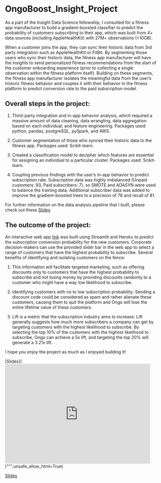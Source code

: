# OngoBoost_Insight_Project

As a part of the Insight Data Science fellowship, I consulted for a fitness app manufacturer to build a gradient-boosted classifier to predict the probability of customers subscribing to their app, which was built from 4+ data sources (including AppleHealthKit) with 27M+ observations (>10GB).

When a customer joins the app, they can sync their historic data from 3rd party integration such as AppleHealthKit or FitBit. By segmenting those users who sync their historic data, the fitness app manufacturer will have the insights to send personalized fitness recommendations from the start of the customer onboarding experience (prior to collecting a single observation within the fitness platform itself). Building on these segments, the fitness app manufacturer isolates the meaningful data from the user’s historic fitness behavior and couples it with their behavior in the fitness platform to predict conversion rate to the paid subscription model.



## Overall steps in the project:
1. Third-party integration and in-app behavior analysis, which required a massive amount of data cleaning, data wrangling, data aggregation based on each individual, and feature engineering. Packages used: python, pandas, postgreSQL, pySpark, and AWS.

2. Customer segmentation of those who synced their historic data to the fitness app. Packages used: Scikit-learn.

3. Created a classification model to decipher which features are essential for assigning an individual to a particular cluster. Packages used: Scikit-learn.

4. Coupling previous findings with the user’s in-app behavior to predict subscription rate. Subscription data was highly imbalanced (Unpaid customers: 93, Paid subscribers: 7), so SMOTE and ADASYN were used to balance the training data. Additional subscriber data was added to improve the gradient-boosted trees to a precision of 78 and recall of 81.

For further information on the data analysis pipeline that I built, please check out these 
[Slides](https://docs.google.com/presentation/d/e/2PACX-1vRZfuQaQSz6L5F23l_E6SmhuNUJLGYOUdL4QYtwPplWfnhijze0ZteVXZkx8jWhD2BxJGn6WznXY_co/embed?start=false&loop=false&delayms=3000)




## The outcome of the project:
An interactive web app [link](https://ongoboost.herokuapp.com) was built using Streamlit and Heroku to predict the subscription conversion probability for the new customers. Corporate decision-makers can use the provided slider bar in the web app to select a range of customers that have the highest probability to subscribe. Several benefits of identifying and isolating customers on the fence:

1. This information will facilitate targeted marketing, such as offering discounts only to customers that have the highest probability to subscribe and not losing money by providing discounts randomly to a customer who might have a way low likelihood to subscribe. 

2. Identifying customers with no to low subscription probability. Sending a discount code could be considered as spam and rather alienate these customers, causing them to quit the platform and Ongo will lose the entire lifetime value of these customers.

3. Lift is a metric that the subscription industry aims to increase. Lift generally suggests how much more subscribers a company can get by targeting customers with the highest likelihood to subscribe.
By selecting the top 10% of the customers with the highest likelihood to subscribe, Ongo can achieve a 5x lift, and targeting the top 20% will generate a 3.21x lift. 

I hope you enjoy the project as much as I enjoyed building it!



[Slides](<iframe src="https://docs.google.com/presentation/d/e/2PACX-1vRZfuQaQSz6L5F23l_E6SmhuNUJLGYOUdL4QYtwPplWfnhijze0ZteVXZkx8jWhD2BxJGn6WznXY_co/embed?start=false&loop=false&delayms=3000" frameborder="0" width="480" height="329" allowfullscreen="true" mozallowfullscreen="true" webkitallowfullscreen="true"></iframe>)""",unsafe_allow_html=True)


[Slides]("""https://docs.google.com/presentation/d/e/2PACX-1vRZfuQaQSz6L5F23l_E6SmhuNUJLGYOUdL4QYtwPplWfnhijze0ZteVXZkx8jWhD2BxJGn6WznXY_co/pub?start=false&loop=false&delayms=3000""",unsafe_allow_html=True)




